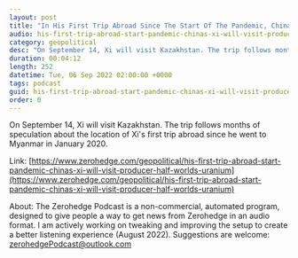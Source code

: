 ```yaml
---
layout: post
title: "In His First Trip Abroad Since The Start Of The Pandemic, China's Xi Will Visit Producer Of Half The World's Uranium"
audio: his-first-trip-abroad-start-pandemic-chinas-xi-will-visit-producer-half-worlds-uranium-0
category: geopolitical
desc: "On September 14, Xi will visit Kazakhstan. The trip follows months of speculation about the location of Xi's first trip abroad since he went to Myanmar in January 2020."
duration: 00:04:12
length: 252
datetime: Tue, 06 Sep 2022 02:00:00 +0000
tags: podcast
guid: his-first-trip-abroad-start-pandemic-chinas-xi-will-visit-producer-half-worlds-uranium-0
order: 0
---
```

On September 14, Xi will visit Kazakhstan. The trip follows months of speculation about the location of Xi's first trip abroad since he went to Myanmar in January 2020.

Link: [https://www.zerohedge.com/geopolitical/his-first-trip-abroad-start-pandemic-chinas-xi-will-visit-producer-half-worlds-uranium](https://www.zerohedge.com/geopolitical/his-first-trip-abroad-start-pandemic-chinas-xi-will-visit-producer-half-worlds-uranium)

About: The Zerohedge Podcast is a non-commercial, automated program, designed to give people a way to get news from Zerohedge in an audio format.  I am actively working on tweaking and improving the setup to create a better listening experience (August 2022).  Suggestions are welcome: [zerohedgePodcast@outlook.com](mailto:zerohedgePodcast@outlook.com)